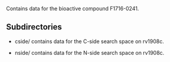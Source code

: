 Contains data for the bioactive compound F1716-0241.

## Subdirectories

- cside/ contains data for the C-side search space on rv1908c.

- nside/ contains data for the N-side search space on rv1908c.

